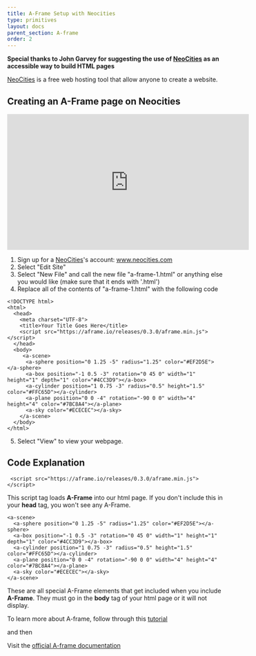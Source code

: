 ```yaml
---
title: A-Frame Setup with Neocities
type: primitives
layout: docs
parent_section: A-frame
order: 2
---
```


**Special thanks to John Garvey for suggesting the use of [NeoCities](www.neocities.com) as an accessible way to build HTML pages**

[NeoCities](www.neocities.com)  is a free web hosting tool that allow anyone to create a website. 

## Creating an A-Frame page on Neocities
<iframe width="560" height="315" src="https://www.youtube.com/embed/qKI433HfIUc" frameborder="0" allowfullscreen></iframe>

1. Sign up for a [NeoCities](www.neocities.com)'s account: www.neocities.com
2. Select "Edit Site"
3. Select "New File" and call the new file "a-frame-1.html" or anything else you would like (make sure that it ends with '.html')
4. Replace all of the contents of "a-frame-1.html" with the following code
```
<!DOCTYPE html>
<html>
  <head>
    <meta charset="UTF-8">
    <title>Your Title Goes Here</title>
    <script src="https://aframe.io/releases/0.3.0/aframe.min.js"></script>
  </head>
  <body>
	 <a-scene>
	  <a-sphere position="0 1.25 -5" radius="1.25" color="#EF2D5E"></a-sphere>
	  <a-box position="-1 0.5 -3" rotation="0 45 0" width="1" height="1" depth="1" color="#4CC3D9"></a-box>
	  <a-cylinder position="1 0.75 -3" radius="0.5" height="1.5" color="#FFC65D"></a-cylinder>
	  <a-plane position="0 0 -4" rotation="-90 0 0" width="4" height="4" color="#7BC8A4"></a-plane>
	  <a-sky color="#ECECEC"></a-sky>
	</a-scene>
  </body>
</html>

```
5. Select "View" to view your webpage.

## Code Explanation

```
 <script src="https://aframe.io/releases/0.3.0/aframe.min.js"></script>
 ```

 This script tag loads **A-Frame** into our html page. If you don't include this in your **head** tag, you won't see any A-Frame.

```
<a-scene>
  <a-sphere position="0 1.25 -5" radius="1.25" color="#EF2D5E"></a-sphere>
  <a-box position="-1 0.5 -3" rotation="0 45 0" width="1" height="1" depth="1" color="#4CC3D9"></a-box>
  <a-cylinder position="1 0.75 -3" radius="0.5" height="1.5" color="#FFC65D"></a-cylinder>
  <a-plane position="0 0 -4" rotation="-90 0 0" width="4" height="4" color="#7BC8A4"></a-plane>
  <a-sky color="#ECECEC"></a-sky>
</a-scene>
```

These are all special A-Frame elements that get included when you include **A-Frame**. They must go in the **body** tag of your html page or it will not display.

To learn more about A-frame, follow through this [tutorial](https://developer.mozilla.org/en-US/docs/Games/Techniques/3D_on_the_web/Building_up_a_basic_demo_with_A-Frame#Initializing_the_scene)

and then

Visit the [official A-frame documentation](https://aframe.io/docs/0.3.0/introduction/) 

